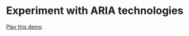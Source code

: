 # Experiment with ARIA technologies

[Play this demo](https://compulim.github.io/experiment-aria-role-link/).
